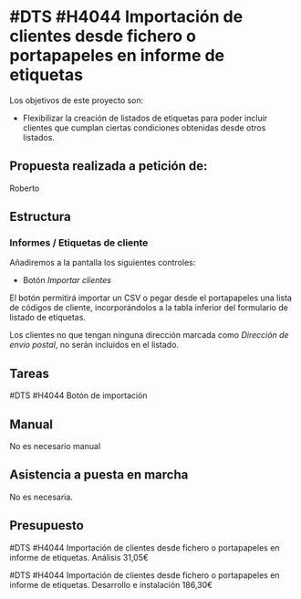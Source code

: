# #DTS #H4044 Importación de clientes desde fichero o portapapeles en informe de etiquetas

Los objetivos de este proyecto son:
+ Flexibilizar la creación de listados de etiquetas para poder incluir clientes que cumplan ciertas condiciones obtenidas desde otros listados.

## Propuesta realizada a petición de:
Roberto

## Estructura

### Informes / Etiquetas de cliente
Añadiremos a la pantalla los siguientes controles:
+ Botón _Importar clientes_

El botón permitirá importar un CSV o pegar desde el portapapeles una lista de códigos de cliente, incorporándolos a la tabla inferior del formulario de listado de etiquetas.

Los clientes no que tengan ninguna dirección marcada como _Dirección de envío postal_, no serán incluidos en el listado.

## Tareas
#DTS #H4044 Botón de importación

## Manual
No es necesario manual

## Asistencia a puesta en marcha
No es necesaria.

## Presupuesto
#DTS #H4044 Importación de clientes desde fichero o portapapeles en informe de etiquetas. Análisis 31,05€

#DTS #H4044 Importación de clientes desde fichero o portapapeles en informe de etiquetas. Desarrollo e instalación 186,30€

